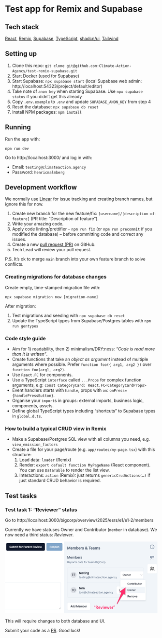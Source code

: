 # Test app for Remix and Supabase

## Tech stack

[React](https://reactjs.org/),
[Remix](https://remix.run/),
[Supabase](https://supabase.com/),
[TypeScript](https://www.typescriptlang.org/),
[shadcn/ui](https://ui.shadcn.com/),
[Tailwind](https://tailwindcss.com/)

## Setting up

1. Clone this repo: `git clone git@github.com:Climate-Action-Agency/test-remix-supabase.git`
2. [Start Docker](https://www.docker.com/) (used for Supabase)
3. Start Supabase: `npx supabase start` (local Supabase web admin: http://localhost:54323/project/default/editor)
4. Take note of `anon key` when starting Supabase. Use `npx supabase status` if you didn’t get this already
5. Copy `.env.example` to `.env` and update `SUPABASE_ANON_KEY` from step 4
6. Reset the database: `npx supabase db reset`
7. Install NPM packages: `npm install`

## Running

Run the app with:

    npm run dev

Go to http://localhost:3000/ and log in with:

- Email: `testing@climateaction.agency`
- Password: `henricmalmberg`

## Development workflow

We normally use [Linear](https://linear.app/) for issue tracking and creating branch names, but ignore this for now.

1. Create new branch for the new feature/fix: `[username]/[description-of-feature]` (PR title: “Description of feature”).
2. Write your amazing code.
2. Apply code linting/prettifier – `npm run fix` (or `npm run precommit` if you modified the database) – before committing code and correct any issues.
3. Create a new [pull request (PR)](https://github.com/Climate-Action-Agency/test-remix-supabase/pulls) on GitHub.
4. Tech Lead will review your pull request.

P.S. It’s ok to merge `main` branch into your own feature branch to solve conflicts.

### Creating migrations for database changes

Create empty, time-stamped migration file with:

    npx supabase migration new [migration-name]

After migration:

1. Test migrations and seeding with `npx supabase db reset`
2. Update the TypeScript types from Supabase/Postgres tables with `npm run gentypes`

### Code style guide

- Aim for 1) readability, then 2) minimalism/DRY:ness: _“Code is read more than it is written”_.
- Create functions that take an _object as argument_ instead of multiple arguments where possible. Prefer `function foo({ arg1, arg2 })` over `function foo(arg1, arg2)`.
- Use `React.FC` for components.
- Use a TypeScript `interface` called `...Props` for complex function arguments, e.g: `const CategoryCard: React.FC<CategoryCardProps>`
- Event handlers starts with `handle`, props with `on`: `onPress={handlePressButton}`.
- Organise your `import`s in groups: external imports, business logic, components, assets.
- Define global TypeScript types including “shortcuts” to Supabase types in `global.d.ts`.

### How to build a typical CRUD view in Remix

- Make a Supabase/Postgres SQL view with all columns you need, e.g. `view_emission_factors`
- Create a file for your page/route (e.g. `app/routes/my-page.tsx`) with this structure:
  1.  Load data: `loader` (Remix)
  2.  Render: `export default function MyPageName` (React component). You can use `DataTable` to render the list view.
  3.  Interactions: `action` (Remix): just returns `genericCrudActions(…)` if just standard CRUD behavior is required.

## Test tasks

### Test task 1: “Reviewer” status

Go to http://localhost:3000/bigcorp/overview/2025/esrs/e1/e1-2/members

Currently we have statuses Owner and Contributor (`member` in database). We now need a third status: _Reviewer_.

![](docs/member_reviewer.png)

This will require changes to both database and UI.

Submit your code as a [PR](#development-workflow). Good luck!